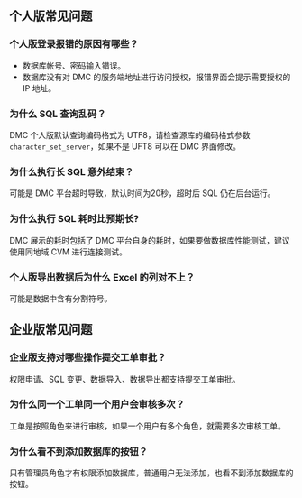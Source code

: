 ## 个人版常见问题
### 个人版登录报错的原因有哪些？
- 数据库帐号、密码输入错误。
- 数据库没有对 DMC 的服务端地址进行访问授权，报错界面会提示需要授权的 IP 地址。

### 为什么 SQL 查询乱码？
DMC 个人版默认查询编码格式为 UTF8，请检查源库的编码格式参数 `character_set_server`，如果不是 UFT8 可以在 DMC 界面修改。

### 为什么执行长 SQL 意外结束？
可能是 DMC 平台超时导致，默认时间为20秒，超时后 SQL 仍在后台运行。

### 为什么执行 SQL 耗时比预期长?
DMC 展示的耗时包括了 DMC 平台自身的耗时，如果要做数据库性能测试，建议使用同地域 CVM 进行连接测试。

### 个人版导出数据后为什么 Excel 的列对不上？
可能是数据中含有分割符号。

## 企业版常见问题
### 企业版支持对哪些操作提交工单审批？
权限申请、SQL 变更、数据导入、数据导出都支持提交工单审批。

### 为什么同一个工单同一个用户会审核多次？
工单是按照角色来进行审核，如果一个用户有多个角色，就需要多次审核工单。

### 为什么看不到添加数据库的按钮？
只有管理员角色才有权限添加数据库，普通用户无法添加，也看不到添加数据库的按钮。
